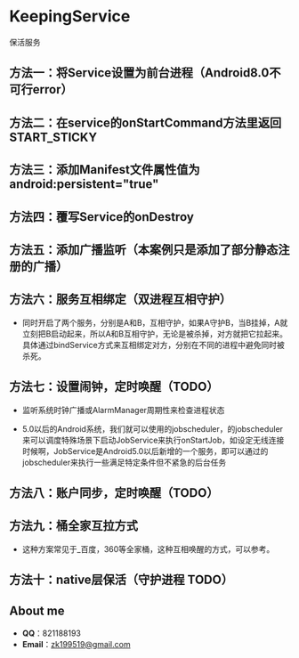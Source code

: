 # KeepingService
保活服务

## 方法一：将Service设置为前台进程（Android8.0不可行error）

## 方法二：在service的onStartCommand方法里返回 START_STICKY

## 方法三：添加Manifest文件属性值为android:persistent="true"

## 方法四：覆写Service的onDestroy

## 方法五：添加广播监听（本案例只是添加了部分静态注册的广播）

## 方法六：服务互相绑定（双进程互相守护）

* 同时开启了两个服务，分别是A和B，互相守护，如果A守护B，当B挂掉，A就立刻把B启动起来，所以A和B互相守护，无论是被杀掉，对方就把它拉起来。具体通过bindService方式来互相绑定对方，分别在不同的进程中避免同时被杀死。


## 方法七：设置闹钟，定时唤醒（TODO）

* 监听系统时钟广播或AlarmManager周期性来检查进程状态

* 5.0以后的Android系统，我们就可以使用的jobscheduler，的jobscheduler来可以调度特殊场景下启动JobService来执行onStartJob，如设定无线连接时候啊，JobService是Android5.0以后新增的一个服务，即可以通过的jobscheduler来执行一些满足特定条件但不紧急的后台任务

## 方法八：账户同步，定时唤醒（TODO）

## 方法九：桶全家互拉方式

* 这种方案常见于_百度，360等全家桶，这种互相唤醒的方式，可以参考。


## 方法十：native层保活（守护进程 TODO）

## About me
 - **QQ**：821188193
 - **Email**：zk199519@gmail.com
